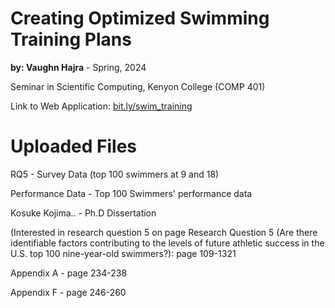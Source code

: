 # Creating Optimized Swimming Training Plans
**by: Vaughn Hajra** - Spring, 2024

Seminar in Scientific Computing, Kenyon College (COMP 401)

Link to Web Application: [bit.ly/swim_training](bit.ly/swim_training)

# Uploaded Files
RQ5 - Survey Data (top 100 swimmers at 9 and 18)

Performance Data - Top 100 Swimmers' performance data

Kosuke Kojima.. - Ph.D Dissertation

(Interested in research question 5 on page 
    Research Question 5 (Are there identifiable factors contributing to the levels of future athletic success in the U.S.   top 100 nine-year-old swimmers?):  page 109-1321
    
  Appendix A - page 234-238
  
  Appendix F - page 246-260
